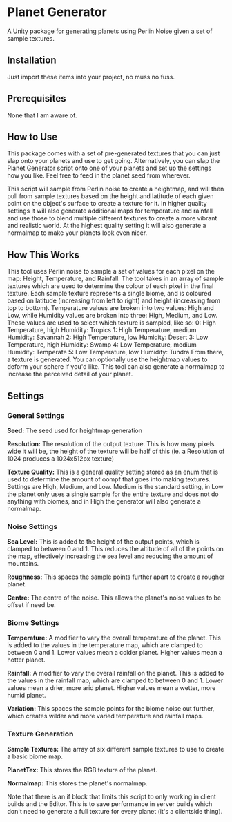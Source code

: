 # Planet Generator

A Unity package for generating planets using Perlin Noise given a set of sample textures.

## Installation

Just import these items into your project, no muss no fuss.

## Prerequisites

None that I am aware of.

## How to Use

This package comes with a set of pre-generated textures that you can just slap onto your planets and use to get going. Alternatively, you can slap the Planet Generator script onto one of your planets and set up the settings how you like. Feel free to feed in the planet seed from wherever.

This script will sample from Perlin noise to create a heightmap, and will then pull from sample textures based on the height and latitude of each given point on the object's surface to create a texture for it. In higher quality settings it will also generate additional maps for temperature and rainfall and use those to blend multiple different textures to create a more vibrant and realistic world. At the highest quality setting it will also generate a normalmap to make your planets look even nicer.

## How This Works

This tool uses Perlin noise to sample a set of values for each pixel on the map: Height, Temperature, and Rainfall. The tool takes in an array of sample textures which are used to determine the colour of each pixel in the final texture. Each sample texture represents a single biome, and is coloured based on latitude (increasing from left to right) and height (increasing from top to bottom). Temperature values are broken into two values: High and Low, while Humidity values are broken into three: High, Medium, and Low. These values are used to select which texture is sampled, like so:
0: High Temperature, high Humidity: Tropics
1: High Temperature, medium Humidity: Savannah
2: High Temperature, low Humidity: Desert
3: Low Temperature, high Humidity: Swamp
4: Low Temperature, medium Humidity: Temperate
5: Low Temperature, low Humidity: Tundra
From there, a texture is generated. You can optionally use the heightmap values to deform your sphere if you'd like. This tool can also generate a normalmap to increase the perceived detail of your planet.

## Settings

### General Settings

**Seed:** The seed used for heightmap generation

**Resolution:** The resolution of the output texture. This is how many pixels wide it will be, the height of the texture will be half of this (ie. a Resolution of 1024 produces a 1024x512px texture)

**Texture Quality:** This is a general quality setting stored as an enum that is used to determine the amount of oompf that goes into making textures. Settings are High, Medium, and Low. Medium is the standard setting, in Low the planet only uses a single sample for the entire texture and does not do anything with biomes, and in High the generator will also generate a normalmap.

### Noise Settings

**Sea Level:** This is added to the height of the output points, which is clamped to between 0 and 1. This reduces the altitude of all of the points on the map, effectively increasing the sea level and reducing the amount of mountains.

**Roughness:** This spaces the sample points further apart to create a rougher planet.

**Centre:** The centre of the noise. This allows the planet's noise values to be offset if need be.

### Biome Settings

**Temperature:** A modifier to vary the overall temperature of the planet. This is added to the values in the temperature map, which are clamped to between 0 and 1. Lower values mean a colder planet. Higher values mean a hotter planet.

**Rainfall:** A modifier to vary the overall rainfall on the planet. This is added to the values in the rainfall map, which are clamped to between 0 and 1. Lower values mean a drier, more arid planet. Higher values mean a wetter, more humid planet.

**Variation:** This spaces the sample points for the biome noise out further, which creates wilder and more varied temperature and rainfall maps.

### Texture Generation

**Sample Textures:** The array of six different sample textures to use to create a basic biome map.

**PlanetTex:** This stores the RGB texture of the planet.

**Normalmap:** This stores the planet's normalmap.

Note that there is an if block that limits this script to only working in client builds and the Editor. This is to save performance in server builds which don't need to generate a full texture for every planet (it's a clientside thing).
